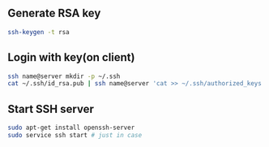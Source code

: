 ## Generate RSA key
```bash
ssh-keygen -t rsa
```

## Login with key(on client)
```bash
ssh name@server mkdir -p ~/.ssh
cat ~/.ssh/id_rsa.pub | ssh name@server 'cat >> ~/.ssh/authorized_keys'
```

## Start SSH server
```bash
sudo apt-get install openssh-server
sudo service ssh start # just in case
```
